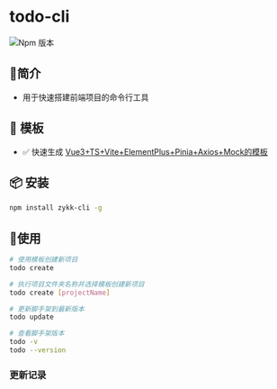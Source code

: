 #  todo-cli
![Npm 版本](https://img.shields.io/badge/todo-cli-green)

## 📖简介
- 用于快速搭建前端项目的命令行工具

## 📕 模板
-  ✅ 快速生成 [Vue3+TS+Vite+ElementPlus+Pinia+Axios+Mock的模板](git@gitee.com:sakyu-kk/admin-pro.git)

## 📦 安装

```bash
npm install zykk-cli -g
```
## 🚩使用

```bash
# 使用模板创建新项目
todo create 

# 执行项目文件夹名称并选择模板创建新项目
todo create [projectName]

# 更新脚手架到最新版本
todo update

# 查看脚手架版本
todo -v
todo --version

```

### 更新记录
